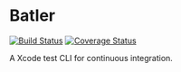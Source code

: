 # Batler

[![Build Status](https://travis-ci.com/vitorbaraujo/batler.svg?branch=master)](https://travis-ci.com/vitorbaraujo/batler)
[![Coverage Status](https://coveralls.io/repos/github/vitorbaraujo/batler/badge.svg?branch=coveralls)](https://coveralls.io/github/vitorbaraujo/batler?branch=master)

A Xcode test CLI for continuous integration.